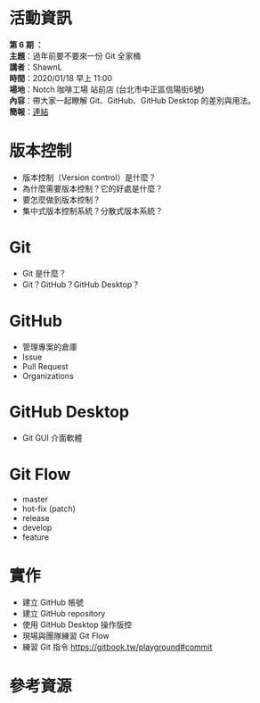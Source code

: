 # 活動資訊

**第 6 期 ：**<br>
**主題**：過年前要不要來一份 Git 全家桶<br>
**講者**：ShawnL<br>
**時間**：2020/01/18 早上 11:00<br>
**場地**：Notch 咖啡工場 站前店 (台北市中正區信陽街6號) <br>
**內容**：帶大家一起瞭解 Git、GitHub、GitHub Desktop 的差別與用法。 <br>
**簡報**：[連結](https://docs.google.com/presentation/d/e/2PACX-1vRTyoSjBsGDaCfRkC-U-YVQX6YICKAcxnHxYrROkUFN1FAlklzrfvwqOeeSU8DjvgIlGgkJQPDhJEQ0/pub?start=false&loop=false&delayms=60000)

# 版本控制
- 版本控制（Version control）是什麼？
- 為什麼需要版本控制？它的好處是什麼？
- 要怎麼做到版本控制？
- 集中式版本控制系統？分散式版本系統？

# Git
- Git 是什麼？
- Git？GitHub？GitHub Desktop？

# GitHub
- 管理專案的倉庫
- Issue
- Pull Request
- Organizations

# GitHub Desktop
- Git GUI 介面軟體

# Git Flow
- master
- hot-fix (patch)
- release
- develop
- feature


# 實作
- 建立 GitHub 帳號
- 建立 GitHub repository
- 使用 GitHub Desktop 操作版控
- 現場與團隊練習 Git Flow
- 練習 Git 指令 https://gitbook.tw/playground#commit 


# 參考資源
